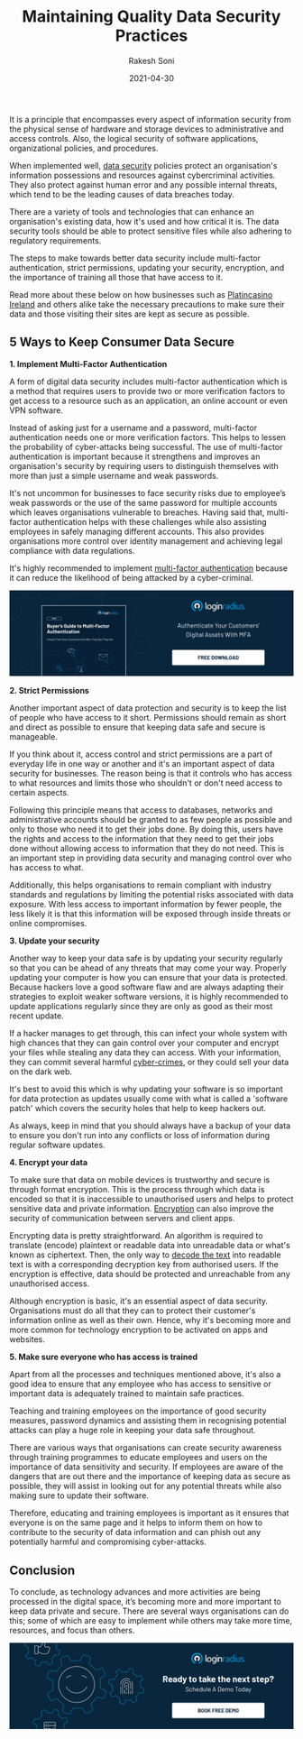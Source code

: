 ﻿---
title: "Maintaining Quality Data Security Practices"
date: "2021-04-30"
coverImage: "data-security-loginradius.jpg"
tags: ["data security","mfa","cx"]
author: "Rakesh Soni"
description: "Data security is important for businesses today, more than it ever was. By definition, data security is the practice of protecting digital information from unauthorised access, cyber corruption or theft."
metadescription: "Learn about the risks, data breaches and data security, as well as best practices for data protection and top 5 simple ways to maintain quality data security."
metatitle: "Top 5 simple ways and steps to secure and sustain data security for business"
---

It is a principle that encompasses every aspect of information security from the physical sense of hardware and storage devices to administrative and access controls. Also, the logical security of software applications, organizational policies, and procedures.

When implemented well, [data security](https://www.loginradius.com/security/) policies protect an organisation's information possessions and resources against cybercriminal activities. They also protect against human error and any possible internal threats, which tend to be the leading causes of data breaches today.

There are a variety of tools and technologies that can enhance an organisation's existing data, how it's used and how critical it is. The data security tools should be able to protect sensitive files while also adhering to regulatory requirements.

The steps to make towards better data security include multi-factor authentication, strict permissions, updating your security, encryption, and the importance of training all those that have access to it.

Read more about these below on how businesses such as [Platincasino Ireland](https://www.platincasino.com/ie/home.html) and others alike take the necessary precautions to make sure their data and those visiting their sites are kept as secure as possible.

## 5 Ways to Keep Consumer Data Secure

**1. Implement Multi-Factor Authentication**

A form of digital data security includes multi-factor authentication which is a method that requires users to provide two or more verification factors to get access to a resource such as an application, an online account or even VPN software.

Instead of asking just for a username and a password, multi-factor authentication needs one or more verification factors. This helps to lessen the probability of cyber-attacks being successful. The use of multi-factor authentication is important because it strengthens and improves an organisation's security by requiring users to distinguish themselves with more than just a simple username and weak passwords.

It's not uncommon for businesses to face security risks due to employee’s weak passwords or the use of the same password for multiple accounts which leaves organisations vulnerable to breaches. Having said that, multi-factor authentication helps with these challenges while also assisting employees in safely managing different accounts. This also provides organisations more control over identity management and achieving legal compliance with data regulations.

It's highly recommended to implement [multi-factor authentication](https://www.loginradius.com/blog/identity/2019/06/what-is-multi-factor-authentication/)  because it can reduce the likelihood of being attacked by a cyber-criminal.

[![mfa](Multi-Factor-Authentication.png)](https://www.loginradius.com/resource/ebook/buyers-guide-to-multi-factor-authentication/)

**2. Strict Permissions** 

Another important aspect of data protection and security is to keep the list of people who have access to it short. Permissions should remain as short and direct as possible to ensure that keeping data safe and secure is manageable.

If you think about it, access control and strict permissions are a part of everyday life in one way or another and it's an important aspect of data security for businesses. The reason being is that it controls who has access to what resources and limits those who shouldn't or don't need access to certain aspects.

Following this principle means that access to databases, networks and administrative accounts should be granted to as few people as possible and only to those who need it to get their jobs done. By doing this, users have the rights and access to the information that they need to get their jobs done without allowing access to information that they do not need. This is an important step in providing data security and managing control over who has access to what.

Additionally, this helps organisations to remain compliant with industry standards and regulations by limiting the potential risks associated with data exposure. With less access to important information by fewer people, the less likely it is that this information will be exposed through inside threats or online compromises.

**3. Update your security**  

Another way to keep your data safe is by updating your security regularly so that you can be ahead of any threats that may come your way. Properly updating your computer is how you can ensure that your data is protected. Because hackers love a good software flaw and are always adapting their strategies to exploit weaker software versions, it is highly recommended to update applications regularly since they are only as good as their most recent update.

If a hacker manages to get through, this can infect your whole system with high chances that they can gain control over your computer and encrypt your files while stealing any data they can access. With your information, they can commit several harmful [cyber-crimes](https://www.loginradius.com/blog/identity/2019/10/cybersecurity-best-practices-for-enterprises/), or they could sell your data on the dark web.

It's best to avoid this which is why updating your software is so important for data protection as updates usually come with what is called a 'software patch' which covers the security holes that help to keep hackers out.

As always, keep in mind that you should always have a backup of your data to ensure you don't run into any conflicts or loss of information during regular software updates.

**4. Encrypt your data**  

To make sure that data on mobile devices is trustworthy and secure is through format encryption. This is the process through which data is encoded so that it is inaccessible to unauthorised users and helps to protect sensitive data and private information. [Encryption](https://us.norton.com/internetsecurity-privacy-what-is-encryption.html) can also improve the security of communication between servers and client apps.

Encrypting data is pretty straightforward. An algorithm is required to translate (encode) plaintext or readable data into unreadable data or what's known as ciphertext. Then, the only way to [decode the text](https://www.loginradius.com/blog/engineering/read-and-write-in-a-local-file-with-deno/) into readable text is with a corresponding decryption key from authorised users. If the encryption is effective, data should be protected and unreachable from any unauthorised access.

Although encryption is basic, it's an essential aspect of data security. Organisations must do all that they can to protect their customer's information online as well as their own. Hence, why it's becoming more and more common for technology encryption to be activated on apps and websites.

**5. Make sure everyone who has access is trained**  

Apart from all the processes and techniques mentioned above, it's also a good idea to ensure that any employee who has access to sensitive or important data is adequately trained to maintain safe practices.

Teaching and training employees on the importance of good security measures, password dynamics and assisting them in recognising potential attacks can play a huge role in keeping your data safe throughout.

There are various ways that organisations can create security awareness through training programmes to educate employees and users on the importance of data sensitivity and security. If employees are aware of the dangers that are out there and the importance of keeping data as secure as possible, they will assist in looking out for any potential threats while also making sure to update their software.

Therefore, educating and training employees is important as it ensures that everyone is on the same page and it helps to inform them on how to contribute to the security of data information and can phish out any potentially harmful and compromising cyber-attacks.

## Conclusion

To conclude, as technology advances and more activities are being processed in the digital space, it’s becoming more and more important to keep data private and secure. There are several ways organisations can do this; some of which are easy to implement while others may take more time, resources, and focus than others.

[![book-a-demo-Consultation](../../assets/book-a-demo-loginradius.png)](https://www.loginradius.com/contact-us?utm_source=blog&utm_medium=web&utm_campaign=maintaining-quality-data-security-practices)